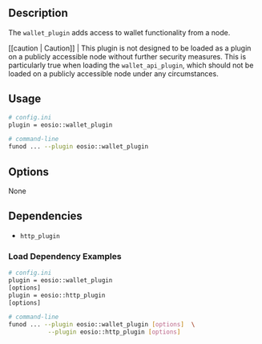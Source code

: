 ## Description

The `wallet_plugin` adds access to wallet functionality from a node.

[[caution | Caution]]
| This plugin is not designed to be loaded as a plugin on a publicly accessible node without further security measures. This is particularly true when loading the `wallet_api_plugin`, which should not be loaded on a publicly accessible node under any circumstances.

## Usage

```sh
# config.ini
plugin = eosio::wallet_plugin

# command-line
funod ... --plugin eosio::wallet_plugin
```

## Options

None

## Dependencies

* `http_plugin`

[//]: # ( THIS IS A COMMENT LINK BELOW IS BROKEN )  
[//]: # ( `http_plugin` ../http_plugin.md )  

### Load Dependency Examples

```sh
# config.ini
plugin = eosio::wallet_plugin
[options]
plugin = eosio::http_plugin
[options]

# command-line
funod ... --plugin eosio::wallet_plugin [options]  \
           --plugin eosio::http_plugin [options]
```
